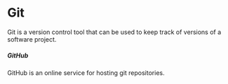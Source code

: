 # Git

Git is a version control tool that can be used to keep track of versions of a software project.

##### GitHub

GitHub is an online service for hosting git repositories.